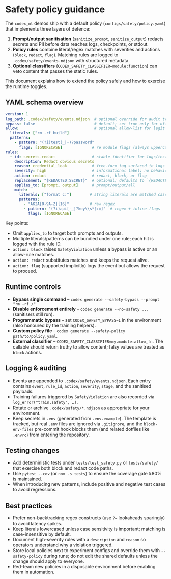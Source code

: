 # Safety policy guidance

The `codex_ml` demos ship with a default policy (`configs/safety/policy.yaml`) that implements
three layers of defence:

1. **Prompt/output sanitisation** (`sanitize_prompt`, `sanitize_output`) redacts secrets and PII
   before data reaches logs, checkpoints, or stdout.
2. **Policy rules** combine literal/regex matches with severities and actions (`block`, `redact`,
   `flag`). Matching rules are logged to `.codex/safety/events.ndjson` with structured metadata.
3. **Optional classifiers** (`CODEX_SAFETY_CLASSIFIER=module:function`) can veto content that passes
   the static rules.

This document explains how to extend the policy safely and how to exercise the runtime toggles.

## YAML schema overview

```yaml
version: 1
log_path: .codex/safety/events.ndjson  # optional override for audit trail
bypass: false                          # default; set true only for offline experiments
allow:                                 # optional allow-list for legit edge cases
  literals: ["rm -rf build"]
  patterns:
    - pattern: "(?i)test(_|-)?password"
      flags: [IGNORECASE]             # re module flags (always uppercase)
rules:
  - id: secrets-redact                # stable identifier for logs/tests
    description: Redact obvious secrets
    reason: credential_leak           # free-form tag surfaced in logs
    severity: high                    # informational label; no behavioural change
    action: redact                    # redact, block, or flag
    replacement: "{REDACTED:SECRET}"  # optional; defaults to `{REDACTED}`
    applies_to: [prompt, output]      # prompt/output/all
    match:
      literals: ["format c:"]        # string literals are matched case-insensitively
      patterns:
        - "AKIA[0-9A-Z]{16}"         # raw regex
        - pattern: "(?i)api[-_]?key\\s*[:=]"  # regex + inline flags
          flags: [IGNORECASE]
```
Key points:

* Omit `applies_to` to target both prompts and outputs.
* Multiple literals/patterns can be bundled under one rule; each hit is logged with the rule ID.
* `action: block` raises `SafetyViolation` unless a bypass is active or an allow-rule matches.
* `action: redact` substitutes matches and keeps the request alive.
* `action: flag` (supported implicitly) logs the event but allows the request to proceed.

## Runtime controls

* **Bypass single command** – `codex generate --safety-bypass --prompt "rm -rf /"`
* **Disable enforcement entirely** – `codex generate --no-safety ...` (sanitisers still run).
* **Programmatic bypass** – set `CODEX_SAFETY_BYPASS=1` in the environment (also honoured by the
  training helpers).
* **Custom policy file** – `codex generate --safety-policy path/to/policy.yaml`.
* **External classifier** – `CODEX_SAFETY_CLASSIFIER=my.module:allow_fn`. The callable should return
  truthy to allow content; falsy values are treated as `block` actions.

## Logging & auditing

* Events are appended to `.codex/safety/events.ndjson`. Each entry contains `event`, `rule_id`,
  `action`, `severity`, `stage`, and the sanitised payloads.
* Training failures triggered by `SafetyViolation` are also recorded via `log_error("train.safety", …)`.
* Rotate or archive `.codex/safety/*.ndjson` as appropriate for your environment.
* Keep secrets in `.env` (generated from `.env.example`). The template is tracked,
  but real `.env` files are ignored via `.gitignore`, and the
  `block-env-files` pre-commit hook blocks them (and related dotfiles like
  `.envrc`) from entering the repository.

## Testing changes

* Add deterministic tests under `tests/test_safety.py` or `tests/safety/` that exercise both block
  and redact code paths.
* Use `pytest --cov` (or `nox -s tests`) to ensure the coverage gate ≥80% is maintained.
* When introducing new patterns, include positive and negative test cases to avoid regressions.

## Best practices

* Prefer non-backtracking regex constructs (use `?=` lookaheads sparingly) to avoid latency spikes.
* Keep literals lowercased unless case sensitivity is important; matching is case-insensitive by
  default.
* Document high-severity rules with a `description` and `reason` so operators understand why a
  violation triggered.
* Store local policies next to experiment configs and override them with `--safety-policy` during
  runs; do not edit the shared defaults unless the change should apply to everyone.
* Red-team new policies in a disposable environment before enabling them in automation.
